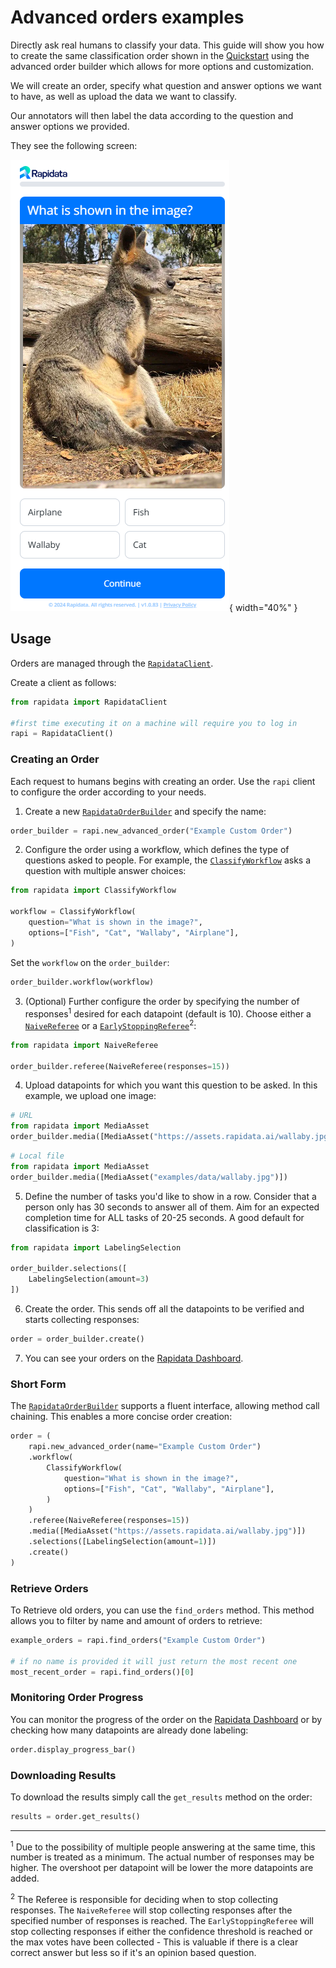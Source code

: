 # Advanced orders examples
Directly ask real humans to classify your data. This guide will show you how to create the same classification order shown in the [Quickstart](/quickstart/) using the advanced order builder which allows for more options and customization.

We will create an order, specify what question and answer options we want to have, as well as upload the data we want to classify.

Our annotators will then label the data according to the question and answer options we provided.

They see the following screen:

![Classify Example](./media/order-types/classify-screen.png){ width="40%" }

## Usage

Orders are managed through the [`RapidataClient`](reference/rapidata/rapidata_client/rapidata_client.md#rapidata.rapidata_client.rapidata_client.RapidataClient).

Create a client as follows:

```py
from rapidata import RapidataClient

#first time executing it on a machine will require you to log in
rapi = RapidataClient()
```
### Creating an Order

Each request to humans begins with creating an order. Use the `rapi` client to configure the order according to your needs.

1. Create a new [`RapidataOrderBuilder`](reference/rapidata/rapidata_client/order/rapidata_order_builder.md/#rapidata.rapidata_client.order.rapidata_order_builder.RapidataOrderBuilder) and specify the name:

```py
order_builder = rapi.new_advanced_order("Example Custom Order")
```

2. Configure the order using a workflow, which defines the type of questions asked to people. For example, the [`ClassifyWorkflow`](reference/rapidata/rapidata_client/workflow/classify_workflow.md) asks a question with multiple answer choices:

```py
from rapidata import ClassifyWorkflow

workflow = ClassifyWorkflow(
    question="What is shown in the image?",
    options=["Fish", "Cat", "Wallaby", "Airplane"],
)
```

Set the `workflow` on the `order_builder`:

```py
order_builder.workflow(workflow)
```

3. (Optional) Further configure the order by specifying the number of responses<sup>1</sup> desired for each datapoint (default is 10). Choose either a [`NaiveReferee`](reference/rapidata/rapidata_client/referee/naive_referee.md/#rapidata.rapidata_client.referee.naive_referee.NaiveReferee) or a [`EarlyStoppingReferee`](reference/rapidata/rapidata_client/referee/early_stopping_referee.md/#rapidata.rapidata_client.referee.early_stopping_referee.ClassifyEarlyStoppingReferee)<sup>2</sup>:

```py
from rapidata import NaiveReferee

order_builder.referee(NaiveReferee(responses=15))
```

4. Upload datapoints for which you want this question to be asked. In this example, we upload one image:

```py
# URL
from rapidata import MediaAsset
order_builder.media([MediaAsset("https://assets.rapidata.ai/wallaby.jpg")])
```

```py
# Local file
from rapidata import MediaAsset
order_builder.media([MediaAsset("examples/data/wallaby.jpg")])
```

5. Define the number of tasks you'd like to show in a row. Consider that a person only has 30 seconds to answer all of them. Aim for an expected completion time for ALL tasks of 20-25 seconds. A good default for classification is 3:

```py
from rapidata import LabelingSelection

order_builder.selections([
    LabelingSelection(amount=3)
])
```

6. Create the order. This sends off all the datapoints to be verified and starts collecting responses:

```py
order = order_builder.create()
```

7. You can see your orders on the [Rapidata Dashboard](https://app.rapidata.ai/dashboard/orders).

### Short Form

The [`RapidataOrderBuilder`](reference/rapidata/rapidata_client/order/rapidata_order_builder.md/#rapidata.rapidata_client.order.rapidata_order_builder.RapidataOrderBuilder) supports a fluent interface, allowing method call chaining. This enables a more concise order creation:

```py
order = (
    rapi.new_advanced_order(name="Example Custom Order")
    .workflow(
        ClassifyWorkflow(
            question="What is shown in the image?",
            options=["Fish", "Cat", "Wallaby", "Airplane"],
        )
    )
    .referee(NaiveReferee(responses=15))
    .media([MediaAsset("https://assets.rapidata.ai/wallaby.jpg")])
    .selections([LabelingSelection(amount=1)])
    .create()
)
```

### Retrieve Orders

To Retrieve old orders, you can use the `find_orders` method. This method allows you to filter by name and amount of orders to retrieve:

```py
example_orders = rapi.find_orders("Example Custom Order")

# if no name is provided it will just return the most recent one
most_recent_order = rapi.find_orders()[0]
```

### Monitoring Order Progress

You can monitor the progress of the order on the [Rapidata Dashboard](https://app.rapidata.ai/dashboard/orders) or by checking how many datapoints are already done labeling:

```py
order.display_progress_bar()
```

### Downloading Results

To download the results simply call the `get_results` method on the order:

```py
results = order.get_results()
```

-------

<sup>1</sup> Due to the possibility of multiple people answering at the same time, this number is treated as a minimum. The actual number of responses may be higher. The overshoot per datapoint will be lower the more datapoints are added.

<sup>2</sup> The Referee is responsible for deciding when to stop collecting responses. The `NaiveReferee` will stop collecting responses after the specified number of responses is reached. The `EarlyStoppingReferee` will stop collecting responses if either the confidence threshold is reached or the max votes have been collected - This is valuable if there is a clear correct answer but less so if it's an opinion  based question.
